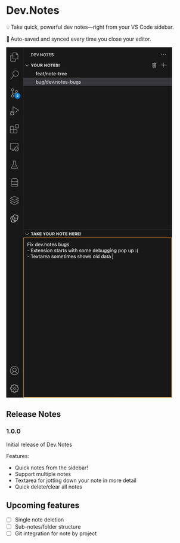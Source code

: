 # Dev.Notes

💡 Take quick, powerful dev notes—right from your VS Code sidebar.

📝 Auto-saved and synced every time you close your editor.

![example](./resources/example.png)

## Release Notes

### 1.0.0

Initial release of Dev.Notes

Features:

- Quick notes from the sidebar!
- Support multiple notes
- Textarea for jotting down your note in more detail
- Quick delete/clear all notes

## Upcoming features

- [ ] Single note deletion
- [ ] Sub-notes/folder structure
- [ ] Git integration for note by project
